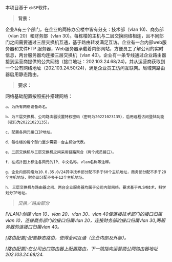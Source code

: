 本项目基于 `eNSP`软件，


>__背景：__

  企业A有三个部门，在企业的两栋办公楼中皆有分支：技术部（vlan 10)、商务部（vlan 20）和财务部（vlan 30)。每栋楼的主机与二层交换网络相连，且不同部门之间需要通过三层交换机互通，基于路由转发满足互访。企业有一台内部web服务器和文件FTP 服务器，Web服务器承载着内部网站，方便员工了解公司的实时信息，两台服务器均连接三层交换机（vlan 40)。企业有一条专线通过企业路由器接到运营商提供的公共网络（接口地址：202.103.24.68/24)，并从运营商获取到一个公有网络地址（202.103.24.50/24)，满足企业员工访问互联网。局域网路由器启用静态路由。

>__要求：__

网络基础配置按照拓扑搭建网络：

    a．为所有网络设备命名。

    b．为三层交换机、公司路由器设置特权密码（密码为20221023135），启用远程访问登陆功能（密码为20221023135）。

    c．配置各网元接口IP地址。

    d．每栋楼的每个部门至少需要一台主机做代表。

    e．二层交换机与三层交换机之间采用链路聚合（两个成员接口）。

    f．在拓扑图上标注各网元的IP、中文名称，vlan名称等注释。

    g．企业内部网络为10.0.35.0/24其中技术部分配不多于60个主机地址，商务部分配不多于28个主机地址，财务部分配不多于12个主机地址。

    h. 三层交换机与路由器之间、两台企业服务器均属于公司内部网络。要求基于VLSM技术，科学划分IP地址。

>*交换／路由部分*

*[VLAN]:创建 vlan 10、vlan 20、vlan 30、vlan 40使连接技术部门的接口归属vlan 10，连接商务部门的接口归属vlan 20，连接财务部的接口归属vlan 30,两服务器的连接口归属vlan 40。*

*[路由配置]:配置静态路由，使得全网互通（企业内部及外部）。*

*[路由配置]:在公司出口路由器上配置路由，下一跳指向运营商公网路由器地址202.103.24.68/24.*
